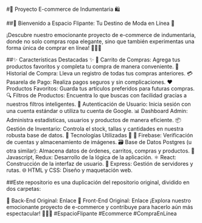 #🛒 Proyecto E-commerce de Indumentaria 🛍️

##🌟 Bienvenido a Espacio Flipante: Tu Destino de Moda en Línea 🌟

¡Descubre nuestro emocionante proyecto de e-commerce de indumentaria, donde no solo compras ropa elegante, sino que también experimentas una forma única de comprar en línea! 👕👚👖

##✨ Características Destacadas ✨
🛒 Carrito de Compras: Agrega tus productos favoritos y completa tu compra de manera conveniente.
📜 Historial de Compra: Lleva un registro de todas tus compras anteriores.
💳 Pasarela de Pago: Realiza pagos seguros y sin complicaciones.
❤️ Productos Favoritos: Guarda tus artículos preferidos para futuras compras.
🔍 Filtros de Productos: Encuentra lo que buscas con facilidad gracias a nuestros filtros inteligentes.
👤 Autenticación de Usuario: Inicia sesión con una cuenta estándar o utiliza tu cuenta de Google.
📊 Dashboard Admin: Administra estadísticas, usuarios y productos de manera eficiente.
📦 Gestión de Inventario: Controla el stock, tallas y cantidades en nuestra robusta base de datos.
🚀 Tecnologías Utilizadas 🚀
🏢 Firebase: Verificación de cuentas y almacenamiento de imágenes.
🗃️ Base de Datos Postgres (u otra similar): Almacena datos de órdenes, carritos, compras y productos.
📜 Javascript, Redux: Desarrollo de la lógica de la aplicación.
⚛️ React: Construcción de la interfaz de usuario.
🚀 Express: Gestión de servidores y rutas.
🌐 HTML y CSS: Diseño y maquetación web.

##Este repositorio es una duplicación del repositorio original, dividido en dos carpetas:

📁 Back-End Original: Enlace
📁 Front-End Original: Enlace
¡Explora nuestro emocionante proyecto de e-commerce y contribuye para hacerlo aún más espectacular! 🚀👕👠 #EspacioFlipante #Ecommerce #CompraEnLínea
